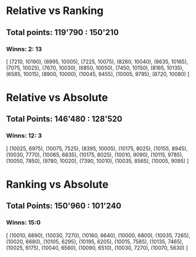 
# Relative vs **Ranking**
## Total points: 119'790 : **150'210**
### Winns: 2: **13**
[
(7210, 10190),
(6995, 10005),
(7225, 10075),
(8260, 10040),
(8635, 10165),
(7075, 10025),
(7670, 10030),
(6850, 10050),
(7450, 10150),
(8165, 10135),
(6585, 10015),
(8900, 10000),
(10045, 9455),
(10005, 9795),
(8720, 10080)
]

# **Relative** vs Absolute
## Total Points: **146'480** : 128'520
### Winns: **12**: 3
[
(10025, 6975),
(10075, 7525),
(8395, 10005),
(10175, 8025),
(10155, 8945),
(10030, 7770),
(10065, 6835),
(10175, 8025),
(10010, 9090),
(10115, 9785),
(10050, 7850),
(9780, 10020),
(7390, 10010),
(10035, 8565),
(10005, 9095)
]


# **Ranking** vs Absolute
## Total Points: **150'960** : 101'240
### Winns: **15**:0 

[
(10010, 6890),
(10030, 7270),
(10160, 6640),
(10000, 6800),
(10035, 7265),
(10020, 6680),
(10105, 6295),
(10195, 6205),
(10015, 7585),
(10135, 7465),
(10025, 6175),
(10040, 6560),
(10090, 6510),
(10030, 7270),
(10070, 5630)
]

